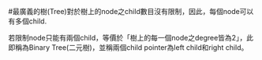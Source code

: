 #最廣義的樹(Tree)對於樹上的node之child數目沒有限制，因此，每個node可以有多個child. 


若限制node只能有兩個child，等價於「樹上的每一個node之degree皆為2」，此即稱為Binary Tree(二元樹)，並稱兩個child pointer為left child和right child。
